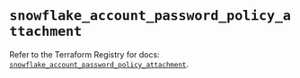 # `snowflake_account_password_policy_attachment`

Refer to the Terraform Registry for docs: [`snowflake_account_password_policy_attachment`](https://registry.terraform.io/providers/snowflake-labs/snowflake/0.86.0/docs/resources/account_password_policy_attachment).
